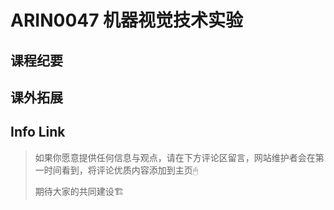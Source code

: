 
# ARIN0047 机器视觉技术实验

## 课程纪要

## 课外拓展

## Info Link


> 如果你愿意提供任何信息与观点，请在下方评论区留言，网站维护者会在第一时间看到，将评论优质内容添加到主页🖱
>
> 期待大家的共同建设🏗
